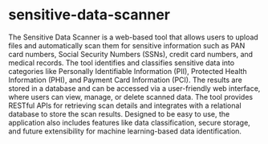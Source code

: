# sensitive-data-scanner
The Sensitive Data Scanner is a web-based tool that allows users to upload files and automatically scan them for sensitive information such as PAN card numbers, Social Security Numbers (SSNs), credit card numbers, and medical records. 
The tool identifies and classifies sensitive data into categories like Personally Identifiable Information (PII), Protected Health Information (PHI), and Payment Card Information (PCI). 
The results are stored in a database and can be accessed via a user-friendly web interface, where users can view, manage, or delete scanned data. The tool provides RESTful APIs for retrieving scan details and integrates with a relational database to store the scan results. 
Designed to be easy to use, the application also includes features like data classification, secure storage, and future extensibility for machine learning-based data identification.
